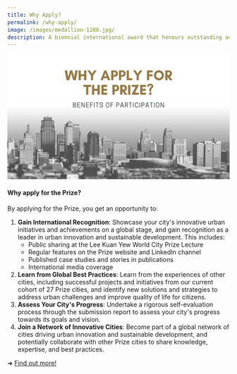 ```yaml
---
title: Why Apply?
permalink: /why-apply/
image: /images/medallion-1280.jpg/
description: A biennial international award that honours outstanding achievements and contributions to the creation of liveable, vibrant and sustainable urban communities around the world.
---
```


![Why oh why](/images/why-apply.jpg)

#### **Why apply for the Prize?**

By applying for the Prize, you get an opportunity to:

1. **Gain International Recognition**: Showcase your city's innovative urban initiatives and achievements on a global stage, and gain recognition as a leader in urban innovation and sustainable development. This includes: 
   - Public sharing at the Lee Kuan Yew World City Prize Lecture
   - Regular features on the Prize website and LinkedIn channel
   - Published case studies and stories in publications
   - International media coverage
3. **Learn from Global Best Practices**: Learn from the experiences of other cities, including successful projects and initiatives from our current cohort of 27 Prize cities, and identify new solutions and strategies to address urban challenges and improve quality of life for citizens.
4. **Assess Your City's Progress**: Undertake a rigorous self-evaluation process through the submission report to assess your city's progress towards its goals and vision.
5. **Join a Network of Innovative Cities**: Become part of a global network of cities driving urban innovation and sustainable development, and potentially collaborate with other Prize cities to share knowledge, expertise, and best practices.

➜ [Find out more!](/prize-cycle/)
